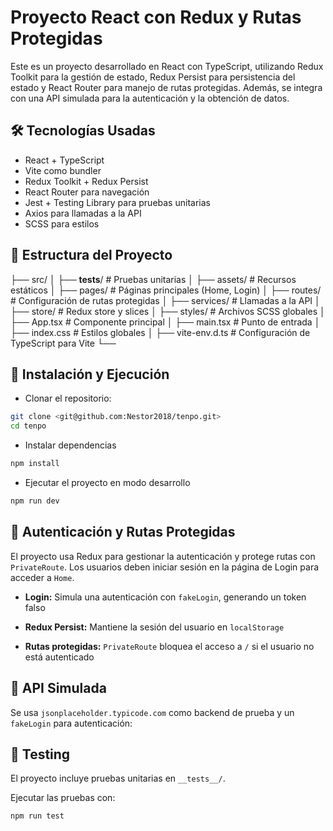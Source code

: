 # Proyecto React con Redux y Rutas Protegidas

Este es un proyecto desarrollado en React con TypeScript, utilizando Redux Toolkit
para la gestión de estado, Redux Persist para persistencia del estado y React Router
para manejo de rutas protegidas. Además, se integra con una API simulada para la
autenticación y la obtención de datos.

## 🛠 Tecnologías Usadas

- React + TypeScript
- Vite como bundler
- Redux Toolkit + Redux Persist
- React Router para navegación
- Jest + Testing Library para pruebas unitarias
- Axios para llamadas a la API
- SCSS para estilos

## 📂 Estructura del Proyecto

├── src/
│ ├── **tests**/ # Pruebas unitarias
│ ├── assets/ # Recursos estáticos
│ ├── pages/ # Páginas principales (Home, Login)
│ ├── routes/ # Configuración de rutas protegidas
│ ├── services/ # Llamadas a la API
│ ├── store/ # Redux store y slices
│ ├── styles/ # Archivos SCSS globales
│ ├── App.tsx # Componente principal
│ ├── main.tsx # Punto de entrada
│ ├── index.css # Estilos globales
│ ├── vite-env.d.ts # Configuración de TypeScript para Vite
└──

## 🚀 Instalación y Ejecución

- Clonar el repositorio:

```bash
git clone <git@github.com:Nestor2018/tenpo.git>
cd tenpo
```

- Instalar dependencias

```bash
npm install
```

- Ejecutar el proyecto en modo desarrollo

```bash
npm run dev
```

## 🔑 Autenticación y Rutas Protegidas

El proyecto usa Redux para gestionar la autenticación y protege rutas con `PrivateRoute`.
Los usuarios deben iniciar sesión en la página de Login para acceder a `Home`.

- **Login:** Simula una autenticación con `fakeLogin`, generando un token falso

- **Redux Persist:** Mantiene la sesión del usuario en `localStorage`

- **Rutas protegidas:** `PrivateRoute` bloquea el acceso a `/` si el usuario no
  está autenticado

## 📡 API Simulada

Se usa `jsonplaceholder.typicode.com` como backend de prueba y un `fakeLogin` para
autenticación:

## 🧪 Testing

El proyecto incluye pruebas unitarias en `__tests__/`.

Ejecutar las pruebas con:

```bash
npm run test
```

